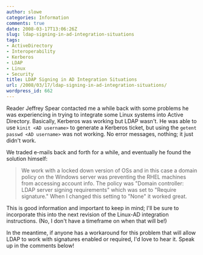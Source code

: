 ```yaml
---
author: slowe
categories: Information
comments: true
date: 2008-03-17T13:06:26Z
slug: ldap-signing-in-ad-integration-situations
tags:
- ActiveDirectory
- Interoperability
- Kerberos
- LDAP
- Linux
- Security
title: LDAP Signing in AD Integration Situations
url: /2008/03/17/ldap-signing-in-ad-integration-situations/
wordpress_id: 662
---
```


Reader Jeffrey Spear contacted me a while back with some problems he was experiencing in trying to integrate some Linux systems into Active Directory. Basically, Kerberos was working but LDAP wasn't. He was able to use `kinit <AD username>` to generate a Kerberos ticket, but using the `getent passwd <AD username>` was not working. No error messages, nothing; it just didn't work.

We traded e-mails back and forth for a while, and eventually he found the solution himself:

>We work with a locked down version of OSs and in this case a domain policy on the Windows server was preventing the RHEL machines from accessing account info. The policy was "Domain controller: LDAP server signing requirements" which was set to "Require signature." When I changed this setting to "None" it worked great.

This is good information and important to keep in mind; I'll be sure to incorporate this into the next revision of the Linux-AD integration instructions. (No, I don't have a timeframe on when that will be!)

In the meantime, if anyone has a workaround for this problem that will allow LDAP to work with signatures enabled or required, I'd love to hear it. Speak up in the comments below!
